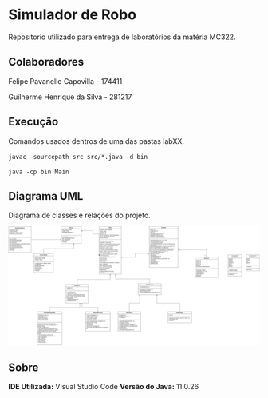 # Simulador de Robo
Repositorio utilizado para entrega de laboratórios da matéria MC322.

## Colaboradores
Felipe Pavanello Capovilla - 174411 <p>
Guilherme Henrique da Silva - 281217

## Execução
Comandos usados dentros de uma das pastas labXX.
```
javac -sourcepath src src/*.java -d bin
```
```
java -cp bin Main
```

## Diagrama UML
Diagrama de classes e relações do projeto.

![Diagrama](lab03/lab_03_UML.jpg)

## Sobre
**IDE Utilizada:** Visual Studio Code
**Versão do Java:** 11.0.26
